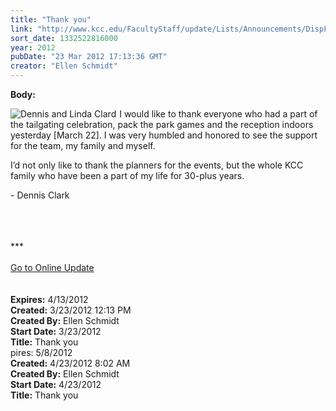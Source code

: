 ```yaml
---
title: "Thank you"
link: "http://www.kcc.edu/FacultyStaff/update/Lists/Announcements/DispForm.aspx?ID=645"
sort_date: 1332522816000
year: 2012
pubDate: "23 Mar 2012 17:13:36 GMT"
creator: "Ellen Schmidt"
---
```


<div><b>Body:</b> <div class="ExternalClass200161076637462EAE5158F1CDC93C89">
<p><img style="margin-right:5px" alt="Dennis and Linda Clard" align="left" src="/FacultyStaff/update/PublishingImages/Dennis_and_Linda_Clark.JPG" />I would like to thank everyone who had a part of the tailgating celebration, pack the park games and the reception indoors yesterday [March 22]. I was very humbled and honored to see the support for the team, my family and myself.</p>
<p>I’d not only like to thank the planners for the events, but the whole KCC family who have been a part of my life for 30-plus years.</p>
<p>- Dennis Clark</p>
<div> </div>
<div>
<div> </div>
<div> </div>
<div>***</div>
<div> </div>
<div><a href="/FacultyStaff/update/Pages/dailyupdate.aspx">Go to Online Update</a></div>
<div> </div>
<div> </div></div></div>
<div></div></div>
<div><b>Expires:</b> 4/13/2012</div>
<div><b>Created:</b> 3/23/2012 12:13 PM</div>
<div><b>Created By:</b> Ellen Schmidt</div>
<div><b>Start Date:</b> 3/23/2012</div>
<div><b>Title:</b> Thank you</div>
pires:</b> 5/8/2012</div>
<div><b>Created:</b> 4/23/2012 8:02 AM</div>
<div><b>Created By:</b> Ellen Schmidt</div>
<div><b>Start Date:</b> 4/23/2012</div>
<div><b>Title:</b> Thank you</div>
